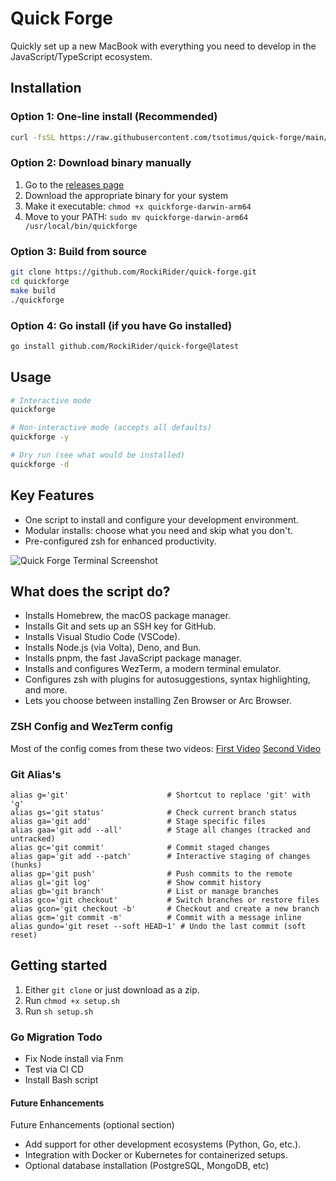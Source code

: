 # Quick Forge

Quickly set up a new MacBook with everything you need to develop in the JavaScript/TypeScript ecosystem.

## Installation

### Option 1: One-line install (Recommended)
```bash
curl -fsSL https://raw.githubusercontent.com/tsotimus/quick-forge/main/install.sh | bash
```

### Option 2: Download binary manually
1. Go to the [releases page](https://github.com/tsotimus/quick-forge/releases)
2. Download the appropriate binary for your system
3. Make it executable: `chmod +x quickforge-darwin-arm64`
4. Move to your PATH: `sudo mv quickforge-darwin-arm64 /usr/local/bin/quickforge`

### Option 3: Build from source
```bash
git clone https://github.com/RockiRider/quick-forge.git
cd quickforge
make build
./quickforge
```

### Option 4: Go install (if you have Go installed)
```bash
go install github.com/RockiRider/quick-forge@latest
```

## Usage

```bash
# Interactive mode
quickforge

# Non-interactive mode (accepts all defaults)
quickforge -y

# Dry run (see what would be installed)
quickforge -d
```

## Key Features
- One script to install and configure your development environment.
- Modular installs: choose what you need and skip what you don't.
- Pre-configured zsh for enhanced productivity.

![Quick Forge Terminal Screenshot](./screenshot.png)

## What does the script do?

- Installs Homebrew, the macOS package manager.
- Installs Git and sets up an SSH key for GitHub.
- Installs Visual Studio Code (VSCode).
- Installs Node.js (via Volta), Deno, and Bun.
- Installs pnpm, the fast JavaScript package manager.
- Installs and configures WezTerm, a modern terminal emulator.
- Configures zsh with plugins for autosuggestions, syntax highlighting, and more.
- Lets you choose between installing Zen Browser or Arc Browser.


### ZSH Config and WezTerm config
Most of the config comes from these two videos:
[First Video](https://www.youtube.com/watch?v=mmqDYw9C30I)
[Second Video](https://www.youtube.com/watch?v=TTgQV21X0SQ)

### Git Alias's
```shell
alias g='git'                      # Shortcut to replace 'git' with 'g'
alias gs='git status'              # Check current branch status
alias ga='git add'                 # Stage specific files
alias gaa='git add --all'          # Stage all changes (tracked and untracked)
alias gc='git commit'              # Commit staged changes
alias gap='git add --patch'        # Interactive staging of changes (hunks)
alias gp='git push'                # Push commits to the remote
alias gl='git log'                 # Show commit history
alias gb='git branch'              # List or manage branches
alias gco='git checkout'           # Switch branches or restore files
alias gcon='git checkout -b'       # Checkout and create a new branch
alias gcm='git commit -m'          # Commit with a message inline
alias gundo='git reset --soft HEAD~1' # Undo the last commit (soft reset)
```

## Getting started

1. Either `git clone` or just download as a zip.
2. Run `chmod +x setup.sh`
3. Run `sh setup.sh`

### Go Migration Todo

- Fix Node install via Fnm
- Test via CI CD
- Install Bash script

#### Future Enhancements

Future Enhancements (optional section)

- Add support for other development ecosystems (Python, Go, etc.).
- Integration with Docker or Kubernetes for containerized setups.
- Optional database installation (PostgreSQL, MongoDB, etc)
